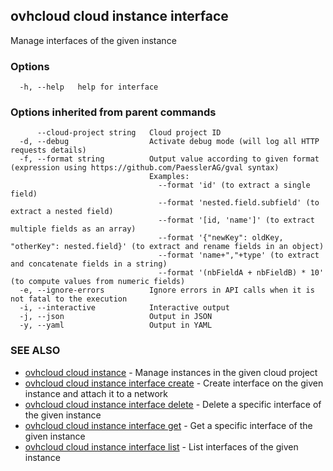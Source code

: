 ## ovhcloud cloud instance interface

Manage interfaces of the given instance

### Options

```
  -h, --help   help for interface
```

### Options inherited from parent commands

```
      --cloud-project string   Cloud project ID
  -d, --debug                  Activate debug mode (will log all HTTP requests details)
  -f, --format string          Output value according to given format (expression using https://github.com/PaesslerAG/gval syntax)
                               Examples:
                                 --format 'id' (to extract a single field)
                                 --format 'nested.field.subfield' (to extract a nested field)
                                 --format '[id, 'name']' (to extract multiple fields as an array)
                                 --format '{"newKey": oldKey, "otherKey": nested.field}' (to extract and rename fields in an object)
                                 --format 'name+","+type' (to extract and concatenate fields in a string)
                                 --format '(nbFieldA + nbFieldB) * 10' (to compute values from numeric fields)
  -e, --ignore-errors          Ignore errors in API calls when it is not fatal to the execution
  -i, --interactive            Interactive output
  -j, --json                   Output in JSON
  -y, --yaml                   Output in YAML
```

### SEE ALSO

* [ovhcloud cloud instance](ovhcloud_cloud_instance.md)	 - Manage instances in the given cloud project
* [ovhcloud cloud instance interface create](ovhcloud_cloud_instance_interface_create.md)	 - Create interface on the given instance and attach it to a network
* [ovhcloud cloud instance interface delete](ovhcloud_cloud_instance_interface_delete.md)	 - Delete a specific interface of the given instance
* [ovhcloud cloud instance interface get](ovhcloud_cloud_instance_interface_get.md)	 - Get a specific interface of the given instance
* [ovhcloud cloud instance interface list](ovhcloud_cloud_instance_interface_list.md)	 - List interfaces of the given instance

